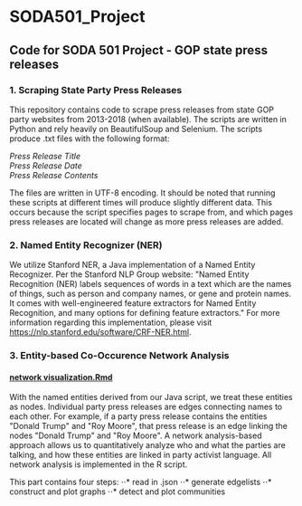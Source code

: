 # SODA501_Project
## Code for SODA 501 Project - GOP state press releases

### 1. Scraping State Party Press Releases

This repository contains code to scrape press releases from state GOP party websites from 2013-2018 (when available). The scripts are written in Python and rely heavily on BeautifulSoup and Selenium. The scripts produce .txt files with the following format:
<br />

  *Press Release Title* <br />
  *Press Release Date*  <br />
  *Press Release Contents*
 <br />
 
 The files are written in UTF-8 encoding. It should be noted that running these scripts at different times will produce slightly different data. This occurs because the script specifies pages to scrape from, and which pages press releases are located will change as more press releases are added.
 
 
 ### 2. Named Entity Recognizer (NER)
 
 We utilize Stanford NER, a Java implementation of a Named Entity Recognizer. Per the Stanford NLP Group website: "Named Entity Recognition (NER) labels sequences of words in a text which are the names of things, such as person and company names, or gene and protein names. It comes with well-engineered feature extractors for Named Entity Recognition, and many options for defining feature extractors." For more information regarding this implementation, please visit https://nlp.stanford.edu/software/CRF-NER.html.
 
 
 ### 3. Entity-based Co-Occurence Network Analysis
 #### [network visualization.Rmd](https://github.com/stevenjmorgan/SODA501_Project/blob/master/Network/network_visualization.Rmd)

 
 With the named entities derived from our Java script, we treat these entities as nodes. Individual party press releases are edges connecting names to each other. For example, if a party press release contains the entities "Donald Trump" and "Roy Moore", that press release is an edge linking the nodes "Donald Trump" and "Roy Moore". A network analysis-based approach allows us to quantitatively analyze who and what the parties are talking, and how these entities are linked in party activist language. All network analysis is implemented in the R script.

This part contains four steps:
⋅⋅* read in .json
⋅⋅* generate edgelists
⋅⋅* construct and plot graphs
⋅⋅* detect and plot communities
